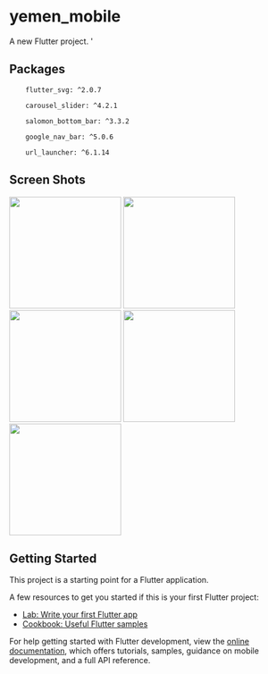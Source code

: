# yemen_mobile

A new Flutter project.
'
## Packages

        flutter_svg: ^2.0.7
        
        carousel_slider: ^4.2.1
        
        salomon_bottom_bar: ^3.3.2
        
        google_nav_bar: ^5.0.6
        
        url_launcher: ^6.1.14

## Screen Shots
<img src="https://github.com/Haroon-Aldalali/Clone_of_Yemen_Mobile/assets/127304921/c580666c-2b73-4a75-8bc2-d0afa92ee043" width=200>
<img src="https://github.com/Haroon-Aldalali/Clone_of_Yemen_Mobile/assets/127304921/985cda24-0730-4d8b-afca-c81322f28645" width=200>
<img src="https://github.com/Haroon-Aldalali/Clone_of_Yemen_Mobile/assets/127304921/76b0b126-df38-42d0-b1ca-2dc0530c7d7b" width=200>
<img src="https://github.com/Haroon-Aldalali/Clone_of_Yemen_Mobile/assets/127304921/6b4f014e-5cb6-404e-9c17-f75c4f99b658" width=200>
<img src="https://github.com/Haroon-Aldalali/Clone_of_Yemen_Mobile/assets/127304921/cf41c119-b8d4-4e5f-aba5-452e8c4db6d9" width=200>


## Getting Started

This project is a starting point for a Flutter application.

A few resources to get you started if this is your first Flutter project:

- [Lab: Write your first Flutter app](https://docs.flutter.dev/get-started/codelab)
- [Cookbook: Useful Flutter samples](https://docs.flutter.dev/cookbook)

For help getting started with Flutter development, view the
[online documentation](https://docs.flutter.dev/), which offers tutorials,
samples, guidance on mobile development, and a full API reference.
